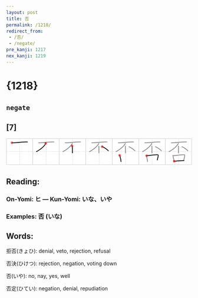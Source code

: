 ```yaml
---
layout: post
title: 否
permalink: /1218/
redirect_from:
 - /否/
 - /negate/
pre_kanji: 1217
nex_kanji: 1219
---
```


# {1218}

## `negate`

## [7]

<div class="stroke"><img src="../images/E590A6.png" /></div>

## Reading:

### On-Yomi: ヒ &mdash; Kun-Yomi: いな、いや

### Examples: 否 (いな)

## Words:

拒否(きょひ): denial, veto, rejection, refusal

否決(ひけつ): rejection, negation, voting down

否(いや): no, nay, yes, well

否定(ひてい): negation, denial, repudiation
